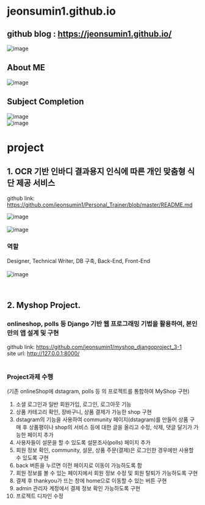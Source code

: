 # jeonsumin1.github.io

## github blog  :  https://jeonsumin1.github.io/

![image](https://user-images.githubusercontent.com/89902489/201745946-a3b66386-49ed-42ee-836a-54396722a5bb.png)
   

## About ME
![image](https://user-images.githubusercontent.com/89902489/201745413-2220a12c-9096-443f-99cc-1face9c533a8.png)
<br>

## Subject Completion
![image](https://user-images.githubusercontent.com/89902489/201744303-6d1997f6-7060-42fa-a8ca-277ce4d0b9d8.png)
<br>
![image](https://user-images.githubusercontent.com/89902489/201946688-e896225e-c8fb-45d4-a0f4-9b9fbc36c8c3.png)
<br>

# project
## 1. OCR 기반 인바디 결과용지 인식에 따른 개인 맞춤형 식단 제공 서비스  
github link: https://github.com/jeonsumin1/Personal_Trainer/blob/master/README.md

![image](https://user-images.githubusercontent.com/89902489/201947161-5811e3ce-ce8d-4705-9a2e-ab28b1f1a177.png)
<br><br>
![image](https://user-images.githubusercontent.com/89902489/201947683-6cf18d68-90f8-4ead-8c56-bcca9798fdb2.png)
<br>
### 역할
Designer, Technical Writer, DB 구축, Back-End, Front-End 
<br><br>
![image](https://user-images.githubusercontent.com/89902489/201947752-f273be0b-87b6-4d30-b09f-6804b79b03a3.png)


<br>

## 2. Myshop Project. 
### onlineshop, polls 등 Django 기반 웹 프로그래밍 기법을 활용하여, 본인만의 앱 설계 및 구현 
github link: https://github.com/jeonsumin1/myshop_djangoproject_3-1
<br>
site url: http://127.0.0.1:8000/
<br>
<br>
### Project과제 수행 
(기존 onlineShop에 dstagram, polls 등 의 프로젝트를 통합하여 MyShop 구현)


1) 소셜 로그인과 일반 회원가입, 로그인, 로그아웃 기능
2) 상품 카테고리 확인, 장바구니, 상품 결제가 가능한 shop 구현 
2) dstagram의 기능을 사용하여 community 페이지(dstagram)를 만들어 상품 구매 후 상품평이나 shop의 서비스 등에 대한 글을 올리고 수정, 삭제, 댓글 달기가 가능한 페이지 추가
3) 사용자들이 설문을 할 수 있도록 설문조사(polls) 페이지 추가
4) 회원 정보 확인, community, 설문, 상품 주문(결제)은 로그인한 경우에만 사용할 수 있도록 구현
5) back 버튼을 누르면 이전 페이지로 이동이 가능하도록 함
6) 회원 정보를 볼 수 있는 페이지에서 회원 정보 수정 및 회원 탈퇴가 가능하도록 구현
7) 결제 후 thankyou가 뜨는 창에 home으로 이동할 수 있는 버튼 구현
8) admin 관리자 계정에서 결제 정보 확인 가능하도록 구현
9) 프로젝트 디자인 수정
